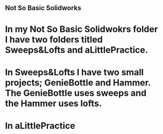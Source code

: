 ## Not So Basic Solidworks

# In my Not So Basic Solidwokrs folder I have two folders titled Sweeps&Lofts and aLittlePractice.
# In Sweeps&Lofts I have two small projects; GenieBottle and Hammer. The GenieBottle uses sweeps and the Hammer uses lofts. 
# In aLittlePractice 
